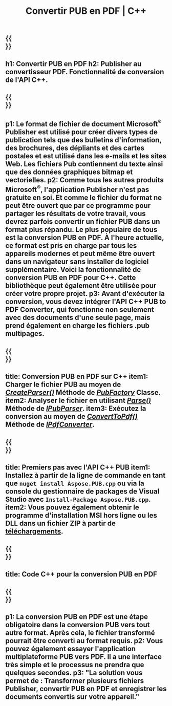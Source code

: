﻿---
translation: true
template: /_templates/conversion-child.md
title: Convertir PUB en PDF | C++
description: Convertissez PUB en PDF à l'aide de l'API C++ sous Windows, Linux et Mac. Fonctionnalité de conversion Publisher facile à intégrer dans votre propre solution
url: /cpp/conversion/pub-to-pdf/
metakeywords: pub en pdf c++, convertir pub en pdf cpp, pub c++ en pdf, éditeur en pdf c++
family: pub
platformtag: cpp
feature: conversion
---

{{<section banner>}}
---
h1: Convertir PUB en PDF
h2: Publisher au convertisseur PDF. Fonctionnalité de conversion de l'API С++.
---

{{<section overview>}}
---
p1: Le format de fichier de document Microsoft<sup>®</sup> Publisher est utilisé pour créer divers types de publication tels que des bulletins d'information, des brochures, des dépliants et des cartes postales et est utilisé dans les e-mails et les sites Web. Les fichiers Pub contiennent du texte ainsi que des données graphiques bitmap et vectorielles.
p2: Comme tous les autres produits Microsoft<sup>®</sup>, l'application Publisher n'est pas gratuite en soi. Et comme le fichier du format ne peut être ouvert que par ce programme pour partager les résultats de votre travail, vous devrez parfois convertir un fichier PUB dans un format plus répandu. Le plus populaire de tous est la conversion PUB en PDF. À l'heure actuelle, ce format est pris en charge par tous les appareils modernes et peut même être ouvert dans un navigateur sans installer de logiciel supplémentaire. Voici la fonctionnalité de conversion PUB en PDF pour C++. Cette bibliothèque peut également être utilisée pour créer votre propre projet.
p3: Avant d'exécuter la conversion, vous devez intégrer l'API C++ PUB to PDF Converter, qui fonctionne non seulement avec des documents d'une seule page, mais prend également en charge les fichiers .pub multipages.
---

{{<section feature1>}}
---
title: Conversion PUB en PDF sur C++
item1: Charger le fichier PUB au moyen de [*CreateParser()*](https://reference.aspose.com/pub/cpp/class/aspose.pub.pub_factory#a88c04c4c35d45ee8febc7e1554d03c4b) Méthode de [*PubFactory*](https://reference.aspose.com/pub/cpp/class/aspose.pub.pub_factory) Classe.
item2: Analyser le fichier en utilisant [*Parse()*](https://reference.aspose.com/pub/cpp/class/aspose.pub.i_pub_parser#ae9fc7043f382a5b4a7b694f0fe477915) Méthode de [*IPubParser*](https://reference.aspose.com/pub/cpp/class/aspose.pub.i_pub_parser).
item3: Exécutez la conversion au moyen de [*ConvertToPdf()*](https://reference.aspose.com/pub/cpp/class/aspose.pub.i_pdf_converter#acdea381bc8f2a2799e73a039b09ecdb5) Méthode de [*IPdfConverter*](https://reference.aspose.com/pub/cpp/class/aspose.pub.i_pdf_converter).
---

{{<section feature2>}}
---
title: Premiers pas avec l'API C++ PUB
item1: Installez à partir de la ligne de commande en tant que ```nuget install Aspose.PUB.cpp``` ou via la console du gestionnaire de packages de Visual Studio avec ```Install-Package Aspose.PUB.cpp```.
item2: Vous pouvez également obtenir le programme d'installation MSI hors ligne ou les DLL dans un fichier ZIP à partir de [téléchargements](https://releases.aspose.com/pub/cpp).
---

{{<section codeexample>}}
---
title: Code C++ pour la conversion PUB en PDF
---

{{<section summary>}}
---
p1: La conversion PUB en PDF est une étape obligatoire dans la conversion PUB vers tout autre format. Après cela, le fichier transformé pourrait être converti au format requis.
p2: Vous pouvez également essayer l'application multiplateforme PUB vers PDF. Il a une interface très simple et le processus ne prendra que quelques secondes.
p3: "La solution vous permet de : Transformer plusieurs fichiers Publisher, convertir PUB en PDF et enregistrer les documents convertis sur votre appareil."
---